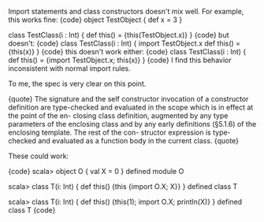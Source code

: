 Import statements and class constructors doesn't mix well. For example, this works fine:
{code}
object TestObject {
  def x = 3
}

class TestClass(i : Int) {
  def this() = {this(TestObject.x)}
}
{code}
but doesn't:
{code}
class TestClass(i : Int) {
  import TestObject.x
  def this() = {this(x)}
}
{code}
this doesn't work either:
{code}
class TestClass(i : Int) {
  def this() = {import TestObject.x; this(x)}
}
{code}
I find this behavior inconsistent with normal import rules.

To me, the spec is very clear on this point.

{quote}
The signature and the self constructor invocation of a constructor definition are type-checked and evaluated in the scope which is in effect at the point of the en- closing class definition, augmented by any type parameters of the enclosing class and by any early definitions (§5.1.6) of the enclosing template. The rest of the con- structor expression is type-checked and evaluated as a function body in the current class.
{quote}

These could work:

{code}
scala> object O { val X = 0 }
defined module O

scala> class T(i: Int) { def this() {this {import O.X; X}} }
defined class T

scala> class T(i: Int) { def this() {this(1); import O.X; println(X)} }
defined class T
{code}
